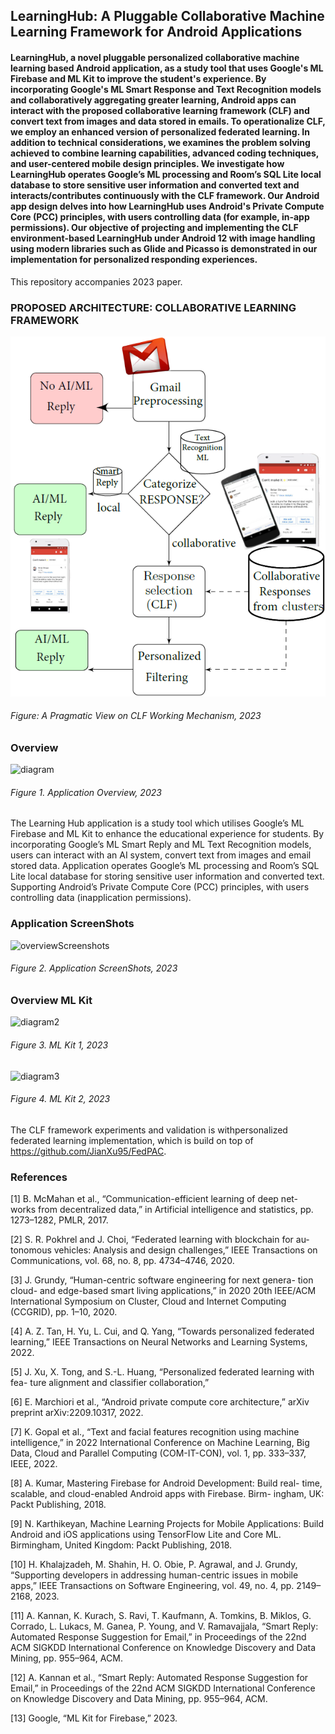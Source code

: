 ## LearningHub: A Pluggable Collaborative Machine Learning Framework for Android Applications
####  LearningHub, a novel pluggable personalized collaborative machine learning based Android application, as a study tool that uses Google's ML Firebase and ML Kit to improve the student's experience. By incorporating Google's ML Smart Response and Text Recognition models and collaboratively aggregating greater learning, Android apps can interact with the proposed collaborative learning framework (CLF) and convert text from images and data stored in emails. To operationalize CLF, we employ an enhanced version of personalized federated learning. In addition to technical considerations, we examines the problem solving achieved to combine learning capabilities, advanced coding techniques, and user-centered mobile design principles. We investigate how LearningHub operates Google’s ML processing and Room’s SQL Lite local database to store sensitive user information and converted text and interacts/contributes continuously with the CLF framework. Our Android app design delves into how LearningHub uses Android's Private Compute Core (PCC) principles, with users controlling data (for example, in-app permissions). Our objective of projecting and implementing the CLF environment-based LearningHub under Android 12 with image handling using modern libraries such as Glide and Picasso is demonstrated in our implementation for personalized responding experiences. 

This repository accompanies 2023 paper.
### PROPOSED ARCHITECTURE: COLLABORATIVE LEARNING FRAMEWORK
![diagram](https://github.com/leakydishes/LearningHubApplication/blob/f789f42b301d98eba4b7503bff93635218d020e5/CLF.png)
###### Figure: A Pragmatic View on CLF Working Mechanism, 2023


### Overview
![diagram](https://github.com/leakydishes/LearningHubApplication/assets/79079577/a37944b5-e449-4b85-813e-1d772bb29e2c)
###### Figure 1. Application Overview, 2023


The Learning Hub application is a study tool which utilises Google’s ML Firebase and ML Kit to enhance the educational experience for students. By incorporating Google’s ML Smart Reply and ML Text Recognition models, users can interact with an AI system, convert text from images and email stored data. Application operates Google’s ML processing and Room’s SQL Lite local database for storing sensitive user information and converted text. Supporting Android’s Private Compute Core (PCC) principles, with users controlling data (inapplication permissions). 


### Application ScreenShots
![overviewScreenshots](https://github.com/leakydishes/LearningHubApplication/assets/79079577/a18b24a7-26f7-43a9-8541-a2b5ad9f9032)
###### Figure 2. Application ScreenShots, 2023


### Overview ML Kit
![diagram2](https://github.com/leakydishes/LearningHubApplication/assets/79079577/6c56f4b5-97ee-47fa-b035-64770b9e1f0e)
###### Figure 3. ML Kit 1, 2023


![diagram3](https://github.com/leakydishes/LearningHubApplication/assets/79079577/86af24b4-84d4-45e8-8b6b-9380cc018943)
###### Figure 4. ML Kit 2, 2023

The CLF framework experiments and validation is withpersonalized federated learning implementation, which is build on top of https://github.com/JianXu95/FedPAC.

### References
[1] B. McMahan et al., “Communication-efficient learning of deep net-
works from decentralized data,” in Artificial intelligence and statistics,
pp. 1273–1282, PMLR, 2017.

[2] S. R. Pokhrel and J. Choi, “Federated learning with blockchain for au-
tonomous vehicles: Analysis and design challenges,” IEEE Transactions
on Communications, vol. 68, no. 8, pp. 4734–4746, 2020.

[3] J. Grundy, “Human-centric software engineering for next genera-
tion cloud- and edge-based smart living applications,” in 2020 20th
IEEE/ACM International Symposium on Cluster, Cloud and Internet
Computing (CCGRID), pp. 1–10, 2020.

[4] A. Z. Tan, H. Yu, L. Cui, and Q. Yang, “Towards personalized federated
learning,” IEEE Transactions on Neural Networks and Learning Systems,
2022.

[5] J. Xu, X. Tong, and S.-L. Huang, “Personalized federated learning with
fea- ture alignment and classifier collaboration,”

[6] E. Marchiori et al., “Android private compute core architecture,” arXiv
preprint arXiv:2209.10317, 2022.

[7] K. Gopal et al., “Text and facial features recognition using machine
intelligence,” in 2022 International Conference on Machine Learning,
Big Data, Cloud and Parallel Computing (COM-IT-CON), vol. 1,
pp. 333–337, IEEE, 2022.

[8] A. Kumar, Mastering Firebase for Android Development: Build real-
time, scalable, and cloud-enabled Android apps with Firebase. Birm-
ingham, UK: Packt Publishing, 2018.

[9] N. Karthikeyan, Machine Learning Projects for Mobile Applications:
Build Android and iOS applications using TensorFlow Lite and Core
ML. Birmingham, United Kingdom: Packt Publishing, 2018.

[10] H. Khalajzadeh, M. Shahin, H. O. Obie, P. Agrawal, and J. Grundy,
“Supporting developers in addressing human-centric issues in mobile
apps,” IEEE Transactions on Software Engineering, vol. 49, no. 4,
pp. 2149–2168, 2023.

[11] A. Kannan, K. Kurach, S. Ravi, T. Kaufmann, A. Tomkins, B. Miklos,
G. Corrado, L. Lukacs, M. Ganea, P. Young, and V. Ramavajjala, “Smart
Reply: Automated Response Suggestion for Email,” in Proceedings
of the 22nd ACM SIGKDD International Conference on Knowledge
Discovery and Data Mining, pp. 955–964, ACM.

[12] A. Kannan et al., “Smart Reply: Automated Response Suggestion
for Email,” in Proceedings of the 22nd ACM SIGKDD International
Conference on Knowledge Discovery and Data Mining, pp. 955–964,
ACM.

[13] Google, “ML Kit for Firebase,” 2023.

